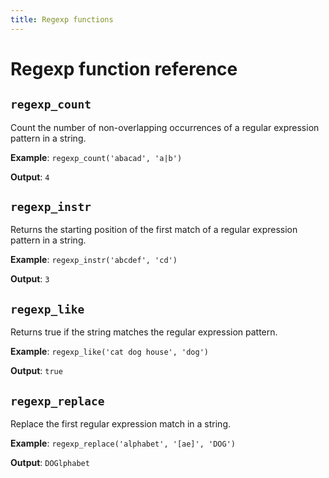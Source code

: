 ```yaml
---
title: Regexp functions
---
```


# Regexp function reference

<!-- DOCSGEN_START regexp_functions -->

## `regexp_count`

Count the number of non-overlapping occurrences of a regular expression pattern in a string.

**Example**: `regexp_count('abacad', 'a|b')`

**Output**: `4`

## `regexp_instr`

Returns the starting position of the first match of a regular expression pattern in a string.

**Example**: `regexp_instr('abcdef', 'cd')`

**Output**: `3`

## `regexp_like`

Returns true if the string matches the regular expression pattern.

**Example**: `regexp_like('cat dog house', 'dog')`

**Output**: `true`

## `regexp_replace`

Replace the first regular expression match in a string.

**Example**: `regexp_replace('alphabet', '[ae]', 'DOG')`

**Output**: `DOGlphabet`


<!-- DOCSGEN_END -->
